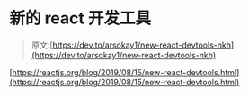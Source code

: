 # 新的 react 开发工具

> 原文:[https://dev.to/arsokay1/new-react-devtools-nkh](https://dev.to/arsokay1/new-react-devtools-nkh)

[https://reactjs.org/blog/2019/08/15/new-react-devtools.html](https://reactjs.org/blog/2019/08/15/new-react-devtools.html)